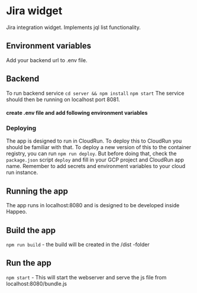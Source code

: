 # Jira widget

Jira integration widget. Implements jql list functionality.

## Environment variables

Add your backend url to .env file.

## Backend
To run backend service 
`cd server && npm install`
`npm start`
The service should then be running on localhost port 8081.

#### create .env file and add following environment variables

### Deploying

The app is designed to run in CloudRun. To deploy this to CloudRun you should be familiar with that. To deploy a new version of this to the container registry, you can run `npm run deploy`. But before doing that, check the `package.json` script `deploy` and fill in your GCP project and CloudRun app name. Remember to add secrets and environment variables to your cloud run instance.


## Running the app

The app runs in localhost:8080 and is designed to be developed inside Happeo.

## Build the app

`npm run build` - the build will be created in the /dist -folder

## Run the app

`npm start` - This will start the webserver and serve the js file from localhost:8080/bundle.js
